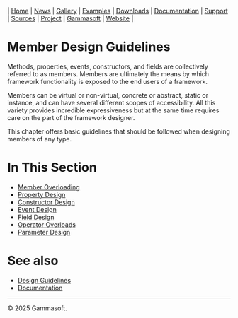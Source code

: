 | [Home](home.md) | [News](news.md) | [Gallery](gallery.md) | [Examples](examples.md) | [Downloads](downloads.md) | [Documentation](documentation.md) | [Support](support.md) | [Sources](https://github.com/gammasoft71/xtd) | [Project](https://sourceforge.net/projects/xtdpro/) | [Gammasoft](gammasoft.md) | [Website](https://gammasoft71.github.io/xtd) |

# Member Design Guidelines

Methods, properties, events, constructors, and fields are collectively referred to as members. Members are ultimately the means by which framework functionality is exposed to the end users of a framework.

Members can be virtual or non-virtual, concrete or abstract, static or instance, and can have several different scopes of accessibility. All this variety provides incredible expressiveness but at the same time requires care on the part of the framework designer.

This chapter offers basic guidelines that should be followed when designing members of any type.

# In This Section

* [Member Overloading](member_overloading.md)
* [Property Design](property_design.md)
* [Constructor Design](constructor_design.md)
* [Event Design](event_design.md)
* [Field Design](field_design.md)
* [Operator Overloads](operator_overloads.md)
* [Parameter Design](parameter_design.md)

# See also

* [Design Guidelines](design_guidelines.md)
* [Documentation](documentation.md)

______________________________________________________________________________________________

© 2025 Gammasoft.
